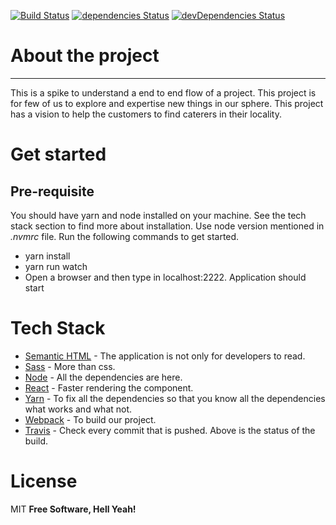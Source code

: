 [![Build Status](https://travis-ci.org/jagatjeevan/cateringService.svg?branch=master)](https://travis-ci.org/jagatjeevan/cateringService) 
[![dependencies Status](https://david-dm.org/jagatjeevan/cateringService/status.svg)](https://david-dm.org/jagatjeevan/cateringService) [![devDependencies Status](https://david-dm.org/jagatjeevan/cateringService/dev-status.svg)](https://david-dm.org/jagatjeevan/cateringService?type=dev)

# About the project
---
This is a spike to understand a end to end flow of a project. This project is for few of us to explore and expertise new things in our sphere. This project has a vision to help the customers to find caterers in their locality.

# Get started
## Pre-requisite
You should have yarn and node installed on your machine. See the tech stack section to find more about installation. Use node version mentioned in *.nvmrc* file. Run the following commands to get started.
- yarn install
- yarn run watch
- Open a browser and then type in localhost:2222. Application should start

# Tech Stack
* [Semantic HTML]() - The application is not only for developers to read.
* [Sass](https://sass-lang.com/) - More than css.
* [Node](nodejs.org) - All the dependencies are here.
* [React](https://reactjs.org/) - Faster rendering the component.
* [Yarn](https://yarnpkg.com/en/) - To fix all the dependencies so that you know all the dependencies what works and what not.
* [Webpack](https://webpack.js.org/) - To build our project.
* [Travis](https://travis-ci.org/) - Check every commit that is pushed. Above is the status of the build.

# License
MIT
**Free Software, Hell Yeah!**
